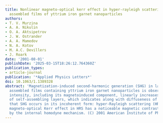 ```yaml
---
title: Nonlinear magneto-optical kerr effect in hyper-rayleigh scattering from layer-by-layer
  assembled films of yttrium iron garnet nanoparticles
authors:
- T. V. Murzina
- A. A. Nikulin
- O. A. Aktsipetrov
- J. W. Ostrander
- A. A. Mamedov
- N. A. Kotov
- M. A.C. Devillers
- J. Roark
date: '2001-08-01'
publishDate: '2025-03-15T18:26:12.764360Z'
publication_types:
- article-journal
publication: '*Applied Physics Letters*'
doi: 10.1063/1.1389328
abstract: 'Magnetization-induced second-harmonic generation (SHG) in layer-by-layer
  assembled films containing yttrium iron garnet nanoparticles is observed. The SHG
  intensity, including its magnetoinduced component, linearly increases with the number
  of self-assembling layers, which indicates along with diffuseness of the SHG radiation
  that SHG occurs in its incoherent form: hyper-Rayleigh scattering (HRS). The nonlinear
  magneto-optical Kerr effect in HRS has a noticeable magnetic contrast brought about
  by the internal homodyne mechanism. (C) 2001 American Institute of Physics.'
---
```

